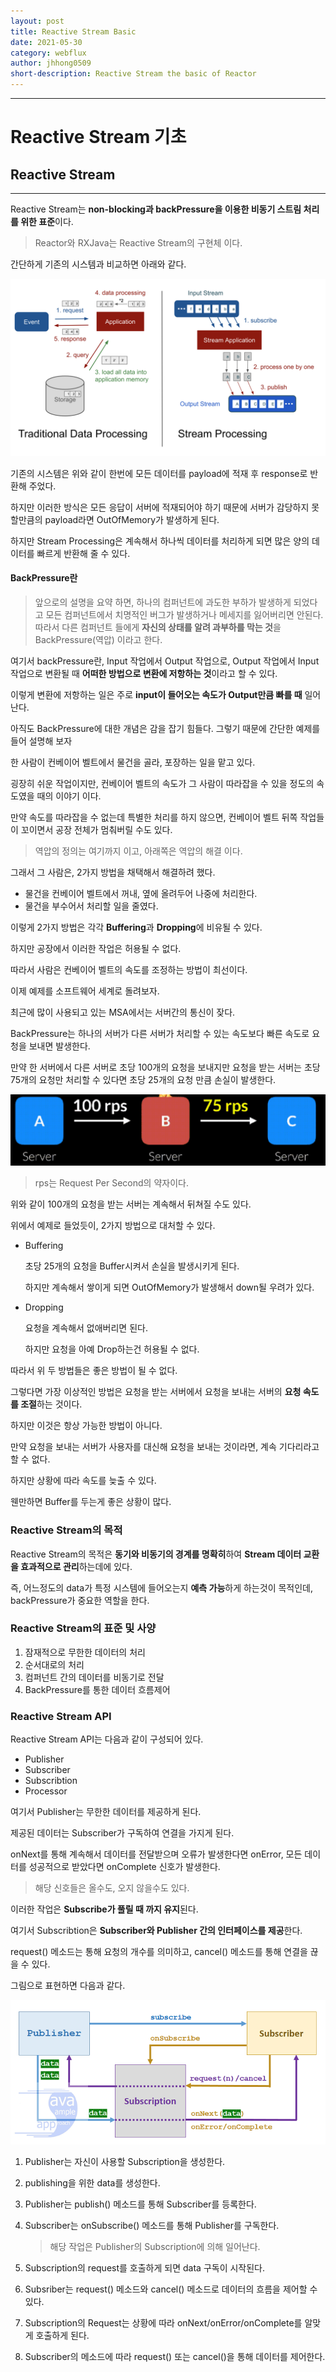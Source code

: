```yaml
---
layout: post
title: Reactive Stream Basic
date: 2021-05-30
category: webflux
author: jhhong0509
short-description: Reactive Stream the basic of Reactor
---
```

------

# Reactive Stream 기초

## Reactive Stream

---

Reactive Stream는 **non-blocking과 backPressure을 이용한 비동기 스트림 처리를 위한 표준**이다.

> Reactor와 RXJava는 Reactive Stream의 구현체 이다.

간단하게 기존의 시스템과 비교하면 아래와 같다.

![Reactive Stream Flow](./images/reactivestream_gap.png)

기존의 시스템은 위와 같이 한번에 모든 데이터를 payload에 적재 후 response로 반환해 주었다.

하지만 이러한 방식은 모든 응답이 서버에 적재되어야 하기 때문에 서버가 감당하지 못할만큼의 payload라면 OutOfMemory가 발생하게 된다.



하지만 Stream Processing은 계속해서 하나씩 데이터를 처리하게 되면 많은 양의 데이터를 빠르게 반환해 줄 수 있다.



#### BackPressure란

> 앞으로의 설명을 요약 하면, 하나의 컴퍼넌트에 과도한 부하가 발생하게 되었다고 모든 컴퍼넌트에서 치명적인 버그가 발생하거나 메세지를 잃어버리면 안된다. 따라서 다른 컴퍼넌트 들에게 **자신의 상태를 알려 과부하를 막는 것**을 BackPressure(역압) 이라고 한다.

여기서 backPressure란, Input 작업에서 Output 작업으로, Output 작업에서 Input 작업으로 변환될 때 **어떠한 방법으로 변환에 저항하는 것**이라고 할 수 있다.

이렇게 변환에 저항하는 일은 주로 **input이 들어오는 속도가 Output만큼 빠를 때** 일어난다.



아직도 BackPressure에 대한 개념은 감을 잡기 힘들다. 그렇기 때문에 간단한 예제를 들어 설명해 보자



한 사람이 컨베이어 벨트에서 물건을 골라, 포장하는 일을 맡고 있다.

굉장히 쉬운 작업이지만, 컨베이어 벨트의 속도가 그 사람이 따라잡을 수 있을 정도의 속도였을 때의 이야기 이다.

만약 속도를 따라잡을 수 없는데 특별한 처리를 하지 않으면, 컨베이어 벨트 뒤쪽 작업들이 꼬이면서 공장 전체가 멈춰버릴 수도 있다.

> 역압의 정의는 여기까지 이고, 아래쪽은 역압의 해결 이다.

그래서 그 사람은, 2가지 방법을 채택해서 해결하려 했다.

- 물건을 컨베이어 벨트에서 꺼내, 옆에 올려두어 나중에 처리한다.
- 물건을 부수어서 처리할 일을 줄였다.



이렇게 2가지 방법은 각각 **Buffering**과 **Dropping**에 비유될 수 있다.

하지만 공장에서 이러한 작업은 허용될 수 없다.

따라서 사람은 컨베이어 벨트의 속도를 조정하는 방법이 최선이다.



이제 예제를 소프트웨어 세계로 돌려보자.

최근에 많이 사용되고 있는 MSA에서는 서버간의 통신이 잦다.

BackPressure는 하나의 서버가 다른 서버가 처리할 수 있는 속도보다 빠른 속도로 요청을 보내면 발생한다.



만약 한 서버에서 다른 서버로 초당 100개의 요청을 보내지만 요청을 받는 서버는 초당 75개의 요청만 처리할 수 있다면 초당 25개의 요청 만큼 손실이 발생한다.

![image-20210520194631697](./images/backpressure_msa.png)

> rps는 Request Per Second의 약자이다.

위와 같이 100개의 요청을 받는 서버는 계속해서 뒤쳐질 수도 있다.

위에서 예제로 들었듯이, 2가지 방법으로 대처할 수 있다.

- Buffering

  초당 25개의 요청을 Buffer시켜서 손실을 발생시키게 된다.

  하지만 계속해서 쌓이게 되면 OutOfMemory가 발생해서 down될 우려가 있다.

- Dropping

  요청을 계속해서 없애버리면 된다.

  하지만 요청을 아예 Drop하는건 허용될 수 없다.



따라서 위 두 방법들은 좋은 방법이 될 수 없다.

그렇다면 가장 이상적인 방법은 요청을 받는 서버에서 요청을 보내는 서버의 **요청 속도를 조절**하는 것이다.

하지만 이것은 항상 가능한 방법이 아니다.

만약 요청을 보내는 서버가 사용자를 대신해 요청을 보내는 것이라면, 계속 기다리라고 할 수 없다.

하지만 상황에 따라 속도를 늦출 수 있다.

웬만하면 Buffer를 두는게 좋은 상황이 많다.



### Reactive Stream의 목적

Reactive Stream의 목적은 **동기와 비동기의 경계를 명확히**하여 **Stream 데이터 교환을 효과적으로 관리**하는데에 있다.

즉, 어느정도의 data가 특정 시스템에 들어오는지 **예측 가능**하게 하는것이 목적인데, backPressure가 중요한 역할을 한다.



### Reactive Stream의 표준 및 사양

1. 잠재적으로 무한한 데이터의 처리
2. 순서대로의 처리
3. 컴퍼넌트 간의 데이터를 비동기로 전달
4. BackPressure를 통한 데이터 흐름제어



### Reactive Stream  API

Reactive Stream API는 다음과 같이 구성되어 있다.

- Publisher
- Subscriber
- Subscribtion
- Processor

여기서 Publisher는 무한한 데이터를 제공하게 된다.

제공된 데이터는 Subscriber가 구독하여 연결을 가지게 된다.



onNext를 통해 계속해서 데이터를 전달받으며 오류가 발생한다면 onError, 모든 데이터를 성공적으로 받았다면 onComplete 신호가 발생한다.

> 해당 신호들은 올수도, 오지 않을수도 있다.

이러한 작업은 **Subscribe가 풀릴 때 까지 유지**된다.



여기서 Subscribtion은 **Subscriber와 Publisher 간의 인터페이스를 제공**한다.

request() 메소드는 통해 요청의 개수를 의미하고, cancel() 메소드를 통해 연결을 끊을 수 있다.



그림으로 표현하면 다음과 같다.

![Reactive Stream Flow](./images/reactive_stream_workflow.png)

1. Publisher는 자신이 사용할 Subscription을 생성한다.

2. publishing을 위한 data를 생성한다.

3. Publisher는 publish() 메소드를 통해 Subscriber를 등록한다.

4. Subscriber는 onSubscribe() 메소드를 통해 Publisher를 구독한다.

   > 해당 작업은 Publisher의 Subscription에 의해 일어난다.

5. Subscription의 request를 호출하게 되면 data 구독이 시작된다.

6. Subsriber는 request() 메소드와 cancel() 메소드로 데이터의 흐름을 제어할 수 있다.

7. Subscription의 Request는 상황에 따라 onNext/onError/onComplete를 알맞게 호출하게 된다.

8. Subscriber의 메소드에 따라 request() 또는 cancel()을 통해 데이터를 제어한다.
